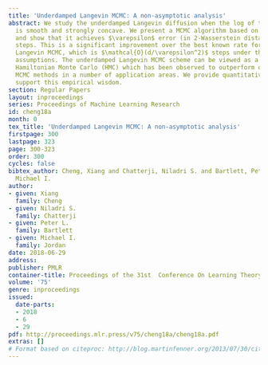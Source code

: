 ```yaml
---
title: 'Underdamped Langevin MCMC: A non-asymptotic analysis'
abstract: We study the underdamped Langevin diffusion when the log of the target distribution
  is smooth and strongly concave. We present a MCMC algorithm based on its discretization
  and show that it achieves $\varepsilon$ error (in 2-Wasserstein distance) in $\mathcal{O}(\sqrt{d}/\varepsilon)$
  steps. This is a significant improvement over the best known rate for overdamped
  Langevin MCMC, which is $\mathcal{O}(d/\varepsilon^2)$ steps under the same smoothness/concavity
  assumptions. The underdamped Langevin MCMC scheme can be viewed as a version of
  Hamiltonian Monte Carlo (HMC) which has been observed to outperform overdamped Langevin
  MCMC methods in a number of application areas. We provide quantitative rates that
  support this empirical wisdom.
section: Regular Papers
layout: inproceedings
series: Proceedings of Machine Learning Research
id: cheng18a
month: 0
tex_title: 'Underdamped Langevin MCMC: A non-asymptotic analysis'
firstpage: 300
lastpage: 323
page: 300-323
order: 300
cycles: false
bibtex_author: Cheng, Xiang and Chatterji, Niladri S. and Bartlett, Peter L. and Jordan,
  Michael I.
author:
- given: Xiang
  family: Cheng
- given: Niladri S.
  family: Chatterji
- given: Peter L.
  family: Bartlett
- given: Michael I.
  family: Jordan
date: 2018-06-29
address: 
publisher: PMLR
container-title: Proceedings of the 31st  Conference On Learning Theory
volume: '75'
genre: inproceedings
issued:
  date-parts:
  - 2018
  - 6
  - 29
pdf: http://proceedings.mlr.press/v75/cheng18a/cheng18a.pdf
extras: []
# Format based on citeproc: http://blog.martinfenner.org/2013/07/30/citeproc-yaml-for-bibliographies/
---
```

